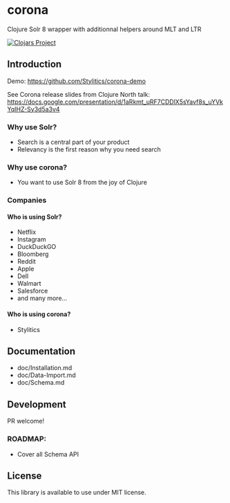 # corona
Clojure Solr 8 wrapper with additionnal helpers around MLT and LTR

[![Clojars Project](https://img.shields.io/clojars/vpre/corona.svg)](https://clojars.org/corona)


## Introduction

Demo:
https://github.com/Stylitics/corona-demo

See Corona release slides from Clojure North talk: 
https://docs.google.com/presentation/d/1aRkmt_uRF7CDDlX5sYavf8s_uYVkYqIHZ-Sy3d5a3v4


### Why use Solr?

* Search is a central part of your product 
* Relevancy is the first reason why you need search

### Why use corona?

* You want to use Solr 8 from the joy of Clojure

### Companies

#### Who is using Solr?

* Netflix
* Instagram 
* DuckDuckGO 
* Bloomberg
* Reddit
* Apple 
* Dell
* Walmart
* Salesforce
* and many more...

#### Who is using corona?

* Stylitics


## Documentation

* doc/Installation.md
* doc/Data-Import.md
* doc/Schema.md

## Development 

PR welcome!

### ROADMAP:

- Cover all Schema API 

## License

This library is available to use under MIT license.
